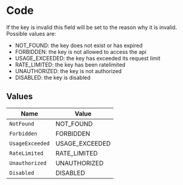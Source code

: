 # Code

If the key is invalid this field will be set to the reason why it is invalid.
Possible values are:
- NOT_FOUND: the key does not exist or has expired
- FORBIDDEN: the key is not allowed to access the api
- USAGE_EXCEEDED: the key has exceeded its request limit
- RATE_LIMITED: the key has been ratelimited
- UNAUTHORIZED: the key is not authorized
- DISABLED: the key is disabled


## Values

| Name            | Value           |
| --------------- | --------------- |
| `NotFound`      | NOT_FOUND       |
| `Forbidden`     | FORBIDDEN       |
| `UsageExceeded` | USAGE_EXCEEDED  |
| `RateLimited`   | RATE_LIMITED    |
| `Unauthorized`  | UNAUTHORIZED    |
| `Disabled`      | DISABLED        |